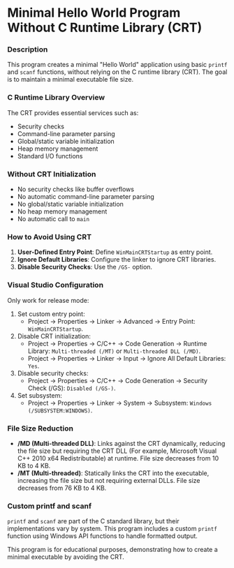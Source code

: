 # Minimal Hello World Program Without C Runtime Library (CRT)



### Description

This program creates a minimal "Hello World" application using basic `printf` and `scanf` functions, without relying on the C runtime library (CRT). The goal is to maintain a minimal executable file size. 



### C Runtime Library Overview

The CRT provides essential services such as:

- Security checks
- Command-line parameter parsing
- Global/static variable initialization
- Heap memory management
- Standard I/O functions



### Without CRT Initialization

- No security checks like buffer overflows
- No automatic command-line parameter parsing
- No global/static variable initialization
- No heap memory management
- No automatic call to `main`



### How to Avoid Using CRT

1. **User-Defined Entry Point**: Define `WinMainCRTStartup` as entry point.
2. **Ignore Default Libraries**: Configure the linker to ignore CRT libraries.
3. **Disable Security Checks**: Use the `/GS-` option.



### Visual Studio Configuration

Only work for release mode:

1. Set custom entry point:
   - Project -> Properties -> Linker -> Advanced -> Entry Point: `WinMainCRTStartup`.
2. Disable CRT initialization:
   - Project -> Properties -> C/C++ -> Code Generation -> Runtime Library: `Multi-threaded (/MT)` or `Multi-threaded DLL (/MD)`.
   - Project -> Properties -> Linker -> Input -> Ignore All Default Libraries: `Yes`.
3. Disable security checks:
   - Project -> Properties -> C/C++ -> Code Generation -> Security Check (/GS): `Disabled (/GS-)`.
4. Set subsystem:
   - Project -> Properties -> Linker -> System -> Subsystem: `Windows (/SUBSYSTEM:WINDOWS)`.

### File Size Reduction

- **/MD (Multi-threaded DLL)**: Links against the CRT dynamically, reducing the file size but requiring the CRT DLL (For example, Microsoft Visual C++ 2010 x64 Redistributable) at runtime. File size decreases from 10 KB to 4 KB.
- **/MT (Multi-threaded)**: Statically links the CRT into the executable, increasing the file size but not requiring external DLLs. File size decreases from 76 KB to 4 KB.



### Custom printf and scanf

`printf` and `scanf` are part of the C standard library, but their implementations vary by system. This program includes a custom `printf` function using Windows API functions to handle formatted output.



This program is for educational purposes, demonstrating how to create a minimal executable by avoiding the CRT.
